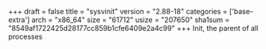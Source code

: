 +++
draft = false
title = "sysvinit"
version = "2.88-18"
categories = ['base-extra']
arch = "x86_64"
size = "61712"
usize = "207650"
sha1sum = "8549af1722425d28177cc859b1cfe6409e2a4c99"
+++
Init, the parent of all processes